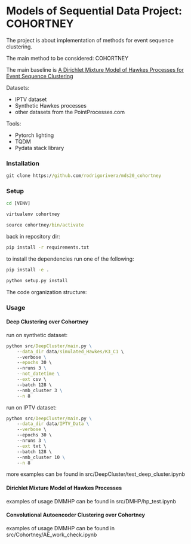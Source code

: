 # Models of Sequential Data Project: COHORTNEY

The project is about implementation of methods for event sequence clustering.

The main method to be considered: COHORTNEY

The main baseline is [A Dirichlet Mixture Model of Hawkes Processes for
Event Sequence Clustering](https://arxiv.org/pdf/1701.09177.pdf)

Datasets:
- IPTV dataset
- Synthetic Hawkes processes
- other datasets from the PointProcesses.com

Tools:
- Pytorch lighting
- TQDM
- Pydata stack library

### Installation

```bat
git clone https://github.com/rodrigorivera/mds20_cohortney
```

### Setup


```bat
cd [VENV]

virtualenv cohortney

source cohortney/bin/activate
```

back in repository dir:

```bat
pip install -r requirements.txt
```

to install the dependencies run one of the following:

```bat
pip install -e .
```

```bat
python setup.py install
```

The code organization structure:

### Usage

#### Deep Clustering over Cohortney

run on synthetic dataset:

```bat
python src/DeepCluster/main.py \
    --data_dir data/simulated_Hawkes/K3_C1 \ 
    --verbose \
    --epochs 30 \ 
    --nruns 3 \
    --not_datetime \
    --ext csv \ 
    --batch 128 \ 
    --nmb_cluster 3 \
    --n 8
```

run on IPTV dataset:

```bat
python src/DeepCluster/main.py \
    --data_dir data/IPTV_Data \
    --verbose \ 
    --epochs 30 \ 
    --nruns 3 \
    --ext txt \ 
    --batch 128 \ 
    --nmb_cluster 10 \
    --n 8
 ```

more examples can be found in src/DeepCluster/test_deep_cluster.ipynb

#### Dirichlet Mixture Model of Hawkes Processes

examples of usage DMMHP can be found in src/DMHP/hp_test.ipynb

#### Convolutional Autoencoder Clustering over Cohortney

examples of usage DMMHP can be found in src/Cohortney/AE_work_check.ipynb
